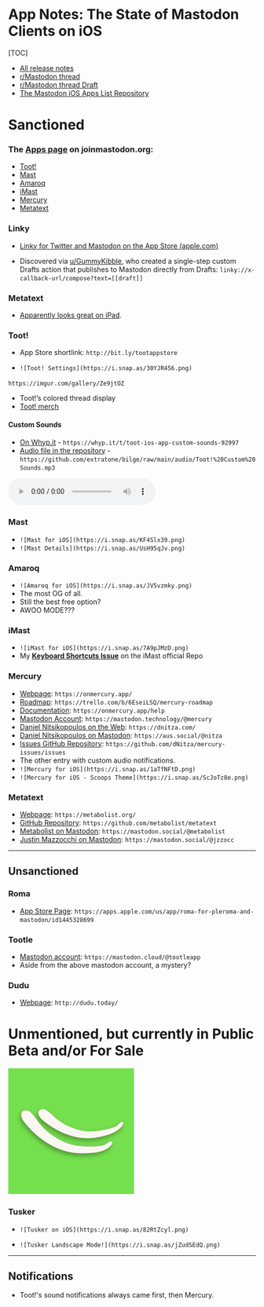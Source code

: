 # App Notes: The State of Mastodon Clients on iOS

[TOC]



* [All release notes](https://github.com/extratone/bilge/tree/main/documentation/Masto)
* [r/Mastodon thread](https://reddit.com/r/Mastodon/comments/mxymr1/your_thoughts_on_thirdparty_mastodon_clients_for/)
* [r/Mastodon thread Draft](drafts5://open?uuid=37917400-8CFF-49DA-BE29-DA6AFF2E7495)
* [The Mastodon iOS Apps List Repository](https://github.com/extratone/imastodon)

# Sanctioned

### The [Apps page](https://joinmastodon.org/apps) on joinmastodon.org:
* [Toot!](https://itunes.apple.com/app/toot/id1229021451)
* [Mast](https://apps.apple.com/us/app/mast-for-mastodon/id1437429129)
* [Amaroq](https://itunes.apple.com/us/app/amarok-for-mastodon/id1214116200)
* [iMast](https://apps.apple.com/us/app/imast/id1229461703)
* [Mercury](https://apps.apple.com/us/app/mercury-for-mastodon/id1486749200)
* [Metatext](https://apps.apple.com/us/app/metatext/id1523996615)

### Linky

* [‎Linky for Twitter and Mastodon on the App Store (apple.com)](https://apps.apple.com/us/app/linky-for-twitter-and-mastodon/id438090426)

* Discovered via [u/GummyKibble](https://www.reddit.com/user/GummyKibble/), who created a single-step custom Drafts action that publishes to Mastodon directly from Drafts:
  `linky://x-callback-url/compose?text=[[draft]]`

### Metatext

* [Apparently looks great on iPad](https://reddit.com/r/Mastodon/comments/mxymr1/_/gvrz8mz/?context=1).

### Toot!

* App Store shortlink: `http://bit.ly/tootappstore`

* `![Toot! Settings](https://i.snap.as/30YJR456.png)`

`https://imgur.com/gallery/Ze9jtOZ`

* Toot!’s colored thread display
* [Toot! merch](https://sineful.threadless.com/designs/toot/accessories/sticker)

#### Custom Sounds

* [On Whyp.it](https://whyp.it/t/toot-ios-app-custom-sounds-92997) - `https://whyp.it/t/toot-ios-app-custom-sounds-92997`
* [Audio file in the repository](https://github.com/extratone/bilge/blob/main/audio/Toot!%20Custom%20Sounds.mp3) - `https://github.com/extratone/bilge/raw/main/audio/Toot!%20Custom%20Sounds.mp3`

<audio controls>
  <source src="https://github.com/extratone/bilge/raw/main/audio/Toot!%20Custom%20Sounds.mp3">
</audio>

### Mast
* `![Mast for iOS](https://i.snap.as/KF4Slx39.png)`
* `![Mast Details](https://i.snap.as/UsH95qJv.png)`

### Amaroq

* `![Amaroq for iOS](https://i.snap.as/JV5vzmky.png)`
* The most OG of all.
* Still the best free option?
* AWOO MODE???

### iMast

* `![iMast for iOS](https://i.snap.as/7A9pJMzD.png)`
* My [**Keyboard Shortcuts Issue**](https://github.com/cinderella-project/iMast/issues/200) on the iMast official Repo

### Mercury

* [Webpage](https://onmercury.app/): `https://onmercury.app/`
* [Roadmap](https://trello.com/b/6EseiLSQ/mercury-roadmap): `https://trello.com/b/6EseiLSQ/mercury-roadmap`
* [Documentation](https://onmercury.app/help): `https://onmercury.app/help`
* [Mastodon Account](https://mastodon.technology/@mercury): `https://mastodon.technology/@mercury`
* [Daniel Nitsikopoulos on the Web](https://dnitza.com/): `https://dnitza.com/`
* [Daniel Nitsikopoulos on Mastodon](https://aus.social/@nitza): `https://aus.social/@nitza`
* [Issues GitHub Repository](https://github.com/dNitza/mercury-issues/issues): `https://github.com/dNitza/mercury-issues/issues`
* The other entry with custom audio notifications.
* `![Mercury for iOS](https://i.snap.as/1aTfNFtD.png)`
* `![Mercury for iOS - Scoops Theme](https://i.snap.as/ScJoTz8e.png)`

### Metatext

* [Webpage](https://metabolist.org/): `https://metabolist.org/`	
* [GitHub Repository](https://github.com/metabolist/metatext): `https://github.com/metabolist/metatext`
* [Metabolist on Mastodon](https://mastodon.social/@metabolist): `https://mastodon.social/@metabolist`
* [Justin Mazzocchi on Mastodon](https://mastodon.social/@jzzocc): `https://mastodon.social/@jzzocc`



***

## Unsanctioned

### Roma

* [App Store Page](https://apps.apple.com/us/app/roma-for-pleroma-and-mastodon/id1445328699): `https://apps.apple.com/us/app/roma-for-pleroma-and-mastodon/id1445328699`

### Tootle

* [Mastodon account](https://mastodon.cloud/@tootleapp): `https://mastodon.cloud/@tootleapp`
* Aside from the above mastodon account, a mystery?

### Dudu 

* [Webpage](http://dudu.today/): `http://dudu.today/`

# Unmentioned, but currently in Public Beta and/or For Sale

<img src="../images/Tusker Icon.png" alt="Tusker Icon" style="zoom:25%;" />

### Tusker

* `![Tusker on iOS](https://i.snap.as/82RtZcyl.png)	`

* `![Tusker Landscape Mode!](https://i.snap.as/jZudSEdQ.png)`

---

## Notifications

* Toot!'s sound notifications always came first, then Mercury.
